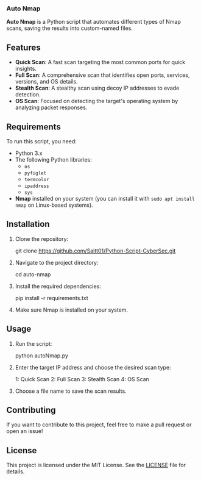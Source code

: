 ### Auto Nmap ###

**Auto Nmap** is a Python script that automates different types of Nmap scans, saving the results into custom-named files.

## Features

- **Quick Scan**: A fast scan targeting the most common ports for quick insights.
- **Full Scan**: A comprehensive scan that identifies open ports, services, versions, and OS details.
- **Stealth Scan**: A stealthy scan using decoy IP addresses to evade detection.
- **OS Scan**: Focused on detecting the target's operating system by analyzing packet responses.

## Requirements

To run this script, you need:

- Python 3.x
- The following Python libraries:
  - `os`
  - `pyfiglet`
  - `termcolor`
  - `ipaddress`
  - `sys`
- **Nmap** installed on your system (you can install it with `sudo apt install nmap` on Linux-based systems).

## Installation

1. Clone the repository:

   git clone https://github.com/Saitt01/Python-Script-CyberSec.git


2. Navigate to the project directory:

    cd auto-nmap

3. Install the required dependencies:

    pip install -r requirements.txt

4. Make sure Nmap is installed on your system.

## Usage

1. Run the script:

    python autoNmap.py

2. Enter the target IP address and choose the desired scan type:

    1: Quick Scan
    2: Full Scan
    3: Stealth Scan
    4: OS Scan

3. Choose a file name to save the scan results.

## Contributing

If you want to contribute to this project, feel free to make a pull request or open an issue!

## License

This project is licensed under the MIT License. See the [LICENSE](LICENSE.txt) file for details.

